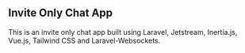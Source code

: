 ## Invite Only Chat App

This is an invite only chat app built using Laravel, Jetstream, Inertia.js, Vue.js, Tailwind CSS and Laravel-Websockets.
